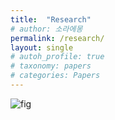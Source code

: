 ```yaml
---
title:  "Research"
# author: 소라에몽
permalink: /research/
layout: single
# autoh_profile: true
# taxonomy: papers
# categories: Papers
---
```


![fig](https://github.com/soraennon/soraennon.github.io/blob/master/assets/images/pointcloud.PNG?raw=true)
